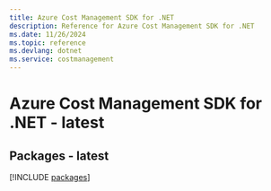```yaml
---
title: Azure Cost Management SDK for .NET
description: Reference for Azure Cost Management SDK for .NET
ms.date: 11/26/2024
ms.topic: reference
ms.devlang: dotnet
ms.service: costmanagement
---
```

# Azure Cost Management SDK for .NET - latest
## Packages - latest
[!INCLUDE [packages](cost-management-index.md)]